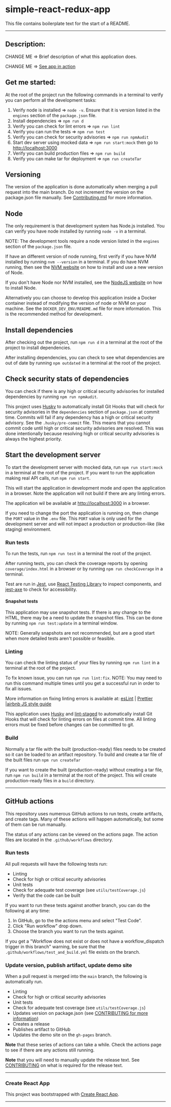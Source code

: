 # simple-react-redux-app

This file contains boilerplate text for the start of a README.

---

## Description:

CHANGE ME => Brief description of what this application does.

CHANGE ME => [See app in action]()

## Get me started:

At the root of the project run the following commands in a terminal to verify you can perform all the development tasks:

1.  Verify node is installed => `node -v`. Ensure that it is version listed in the `engines` section of the `package.json` file.
1.  Install dependencies => `npm run d`
1.  Verify you can check for lint errors => `npm run lint`
1.  Verify you can run the tests => `npm run test`
1.  Verify you can check for security advisories => `npm run npmAudit`
1.  Start dev server using mocked data => `npm run start:mock` then go to [http://localhost:3000](http://localhost:3000)
1.  Verify you can build production files => `npm run build`
1.  Verify you can make tar for deployment => `npm run createTar`

## Versioning

The version of the application is done automatically when merging a pull request into the main branch. Do not increment the version on the package.json file manually. See [Contributing.md](CONTRUBUTING.md) for more information.

## Node

The only requirement is that development system has Node.js installed. You can verify you have node installed by running `node -v` in a terminal.

NOTE: The development tools require a node version listed in the `engines` section of the `package.json` file.

If have an different version of node running, first verify if you have NVM installed by running `nvm --version` in a terminal. If you do have NVM running, then see the [NVM website](https://github.com/nvm-sh/nvm) on how to install and use a new version of Node.

If you don't have Node nor NVM installed, see the [NodeJS website](https://nodejs.org/en/) on how to install Node.

Alternatively you can choose to develop this application inside a Docker container instead of modifying the version of node or NVM on your machine. See the `DOCKER_DEV_ENV/README.md` file for more information. This is the recommended method for development.

## Install dependencies

After checking out the project, run `npm run d` in a terminal at the root of the project to install dependencies.

After installing dependencies, you can check to see what dependencies are out of date by running `npm outdated` in a terminal at the root of the project.

## Check security stats of dependencies

You can check if there is any high or critical security advisories for installed dependencies by running `npm run npmAudit`.

This project uses [Husky](https://github.com/typicode/husky) to automatically install Git Hooks that will check for security advisories in the `dependencies` section of `package.json` at commit time. Commits will fail if any dependency has a high or critical security advisory. See the `.husky/pre-commit` file. This means that you cannot commit code until high or critical security advisories are resolved. This was done intentionally because resolving high or critical security advisories is always the highest priority.

## Start the development server

To start the development server with mocked data, run `npm run start:mock` in a terminal at the root of the project. If you want to run the application making real API calls, run `npm run start`.

This will start the application in development mode and open the application in a browser. Note the application will not build if there are any linting errors.

The application wil be available at [http://localhost:3000](http://localhost:3000) in a browser.

If you need to change the port the application is running on, then change the `PORT` value in the `.env` file. This `PORT` value is only used for the development server and will not impact a production or production-like (like staging) environment.

### Run tests

To run the tests, run `npm run test` in a terminal the root of the project.

After running tests, you can check the coverage reports by opening `coverage/index.html` in a browser or by running `npm run checkCoverage` in a terminal.

Test are run in [Jest](https://jestjs.io/docs/en/expect), use [React Testing Library](https://testing-library.com/docs/react-testing-library/intro/) to inspect components, and [jest-axe](https://github.com/nickcolley/jest-axe) to check for accessibility.

#### Snapshot tests

This application may use snapshot tests. If there is any change to the HTML, there may be a need to update the snapshot files. This can be done by running `npm run test:update` in a terminal window.

NOTE: Generally snapshots are not recommended, but are a good start when more detailed tests aren't possible or feasible.

### Linting

You can check the linting status of your files by running `npm run lint` in a terminal at the root of the project.

To fix known issue, you can run `npm run lint:fix`. NOTE: You may need to run this command multiple times until you get a successful run in order to fix all issues.

More information on fixing linting errors is available at: [esLint](https://eslint.org/docs/rules/) | [Prettier](https://prettier.io/docs/en/install.html) |[airbnb JS style guide](https://github.com/airbnb/javascript)

This application uses [Husky](https://github.com/typicode/husky) and [lint-staged](https://github.com/okonet/lint-staged) to automatically install Git Hooks that will check for linting errors on files at commit time. All linting errors must be fixed before changes can be committed to git.

### Build

Normally a tar file with the built (production-ready) files needs to be created so it can be loaded to an artifact repository. To build and create a tar file of the built files run `npm run createTar`

If you want to create the built (production-ready) without creating a tar file, run `npm run build` in a terminal at the root of the project. This will create production-ready files in a `build` directory.

---

## GitHub actions

This repository uses numerous GitHub actions to run tests, create artifacts, and create tags. Many of these actions will happen automatically, but some of them can be run manually.

The status of any actions can be viewed on the actions page. The action files are located in the `.github/workflows` directory.

### Run tests

All pull requests will have the following tests run:

- Linting
- Check for high or critical security advisories
- Unit tests
- Check for adequate test coverage (see `utils/testCoverage.js`)
- Verify that the code can be built

If you want to run these tests against another branch, you can do the following at any time:

1. In GitHub, go to the the actions menu and select "Test Code".
1. Click "Run workflow" drop down.
1. Choose the branch you want to run the tests against.

If you get a "Workflow does not exist or does not have a workflow_dispatch trigger in this branch" warning, be sure that the `.github/workflows/test_and_build.yml` file exists on the branch.

### Update version, publish artifact, update demo site

When a pull request is merged into the `main` branch, the following is automatically run.

- Linting
- Check for high or critical security advisories
- Unit tests
- Check for adequate test coverage (see `utils/testCoverage.js`)
- Updates version on package.json (see [CONTRIBUTING for more information](CONTRIBUTING.md))
- Creates a release
- Publishes artifact to GitHub
- Updates the demo site on the `gh-pages` branch.

**Note** that these series of actions can take a while. Check the actions page to see if there are any actions still running.

**Note** that you will need to manually update the release text. See [CONTRIBUTING](CONTRIBUTING.md) on what is required for the release text.

---

### Create React App

This project was bootstrapped with [Create React App](https://github.com/facebook/create-react-app).

---

